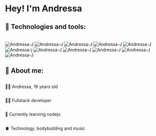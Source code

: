 
<h1>Hey! I'm Andressa</h1>

<h2> 🧠 Technologies and tools: </h2>

 <div style="display: inline_block"><br>
   <img align="center" alt="Andressa-J" src="https://img.icons8.com/color/48/null/javascript--v1.png"/>
   <img align="center" alt="Andressa-J" src="https://img.icons8.com/color/48/null/typescript--v1.png"/>
   <img align="center" alt="Andressa-J" src="https://img.icons8.com/color/48/null/nodejs--v1.png"/>
   <img align="center" alt="Andressa-J" src="https://img.icons8.com/color/48/null/mysql--v1.png"/>
   <img align="center" alt="Andressa-J" src="https://img.icons8.com/color/48/null/html-5--v1.png"/>
   <img align="center" alt="Andressa-j" src="https://img.icons8.com/color/48/null/css3.png"/>
   <img align="center" alt="Andressa-J" src="https://img.icons8.com/color/48/null/docker--v1.png"/>
   <img align="center" alt="Andressa-J" src="https://img.icons8.com/external-others-amoghdesign/48/null/external-react-native-soleicons-fill-vol-1-others-amoghdesign.png"/>
   <img align="center" alt="Andressa-J" src="https://img.icons8.com/color/48/null/tailwindcss.png"/>
   <img align="center" alt="Andressa-J" src="https://img.icons8.com/color/48/null/git.png"/>
   <img align="center" alt="Andressa-J" src="https://img.icons8.com/color/48/null/visual-studio-code-2019.png"/>
 </div>

   
 <h2>🌠 About me:</h2>
 <div style="display: flex; flex-direction: column;">
  <p>
   🤵‍♀️ Andressa, 19 years old
  </p>
   <p>
   👩‍💻 Fullstack developer
  </p>
   <p>
   📖 Currently learning nodejs
  </p>
   <p>
   🫀 Technology, bodybuilding and music
  </p>
 </div>
  
<!---
andressavianab/andressavianab is a ✨ special ✨ repository because its `README.md` (this file) appears on your GitHub profile.
You can click the Preview link to take a look at your changes.
--->
